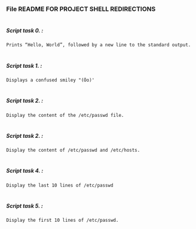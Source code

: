 ### File README FOR PROJECT SHELL REDIRECTIONS
#
#
##### Script task 0. :
	Prints “Hello, World”, followed by a new line to the standard output.
#
##### Script task 1. :
	Displays a confused smiley "(Ôo)'
#
##### Script task 2. :
	Display the content of the /etc/passwd file.
#
##### Script task 2. :
	Display the content of /etc/passwd and /etc/hosts.
#
##### Script task 4. :
	Display the last 10 lines of /etc/passwd
#
##### Script task 5. :
	Display the first 10 lines of /etc/passwd.
